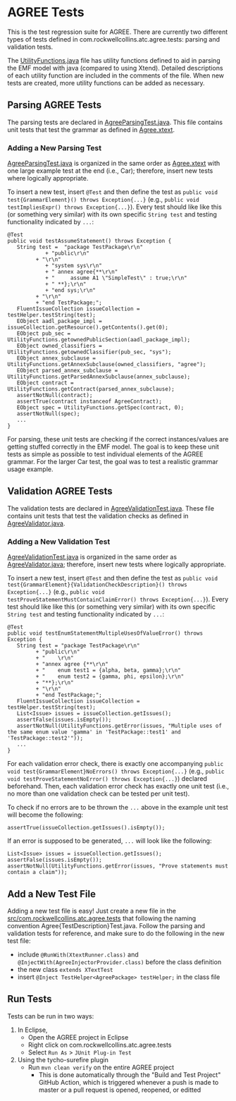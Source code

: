 # AGREE Tests
This is the test regression suite for AGREE. There are currently two different types of tests defined in com.rockwellcollins.atc.agree.tests: parsing and validation tests.

The [UtilityFunctions.java](https://github.com/loonwerks/AGREE/blob/master/com.rockwellcollins.atc.agree.tests/src/com/rockwellcollins/atc/agree/tests/UtilityFunctions.java) file has utility functions defined to aid in parsing the EMF model with java (compared to using Xtend). Detailed descriptions of each utility function are included in the comments of the file. When new tests are created, more utility functions can be added as necessary.

## Parsing AGREE Tests
The parsing tests are declared in [AgreeParsingTest.java](https://github.com/loonwerks/AGREE/blob/master/com.rockwellcollins.atc.agree.tests/src/com/rockwellcollins/atc/agree/tests/AgreeParsingTest.java). This file contains unit tests that test the grammar as defined in [Agree.xtext](https://github.com/loonwerks/AGREE/tree/intern-regression-suite/com.rockwellcollins.atc.agree/src/com/rockwellcollins/atc/agree). 

### Adding a New Parsing Test
[AgreeParsingTest.java](https://github.com/loonwerks/AGREE/blob/master/com.rockwellcollins.atc.agree.tests/src/com/rockwellcollins/atc/agree/tests/AgreeParsingTest.java) is organized in the same order as [Agree.xtext](https://github.com/loonwerks/AGREE/tree/intern-regression-suite/com.rockwellcollins.atc.agree/src/com/rockwellcollins/atc/agree) with one large example test at the end (i.e., Car); therefore, insert new tests where logically appropriate.

To insert a new test, insert `@Test` and then define the test as `public void test{GrammarElement}() throws Exception{...}` (e.g., `public void testImpliesExpr() throws Exception{...}`). Every test should like like this (or something very similar) with its own specific `String test` and testing functionality indicated by `...`:

```
@Test
public void testAssumeStatement() throws Exception {
   String test =  "package TestPackage\r\n"
            + "public\r\n"
         + "\r\n"
            + "system sys\r\n"
            + "	annex agree{**\r\n"
            + "		assume A1 \"SimpleTest\" : true;\r\n"
            + "	**};\r\n"
            + "end sys;\r\n"
         + "\r\n"
         + "end TestPackage;";
   FluentIssueCollection issueCollection = testHelper.testString(test);
   EObject aadl_package_impl = issueCollection.getResource().getContents().get(0);
   EObject pub_sec = UtilityFunctions.getownedPublicSection(aadl_package_impl);
   EObject owned_classifiers = UtilityFunctions.getownedClassifier(pub_sec, "sys");
   EObject annex_subclause = UtilityFunctions.getAnnexSubclause(owned_classifiers, "agree");
   EObject parsed_annex_subclause = UtilityFunctions.getParsedAnnexSubclause(annex_subclause);
   EObject contract = UtilityFunctions.getContract(parsed_annex_subclause);
   assertNotNull(contract);
   assertTrue(contract instanceof AgreeContract);
   EObject spec = UtilityFunctions.getSpec(contract, 0);
   assertNotNull(spec);
   ...
}
```
For parsing, these unit tests are checking if the correct instances/values are getting stuffed correctly in the EMF model. The goal is to keep these unit tests as simple as possible to test individual elements of the AGREE grammar. For the larger Car test, the goal was to test a realistic grammar usage example.

## Validation AGREE Tests
The validation tests are declared in [AgreeValidationTest.java](https://github.com/loonwerks/Agree/blob/master/com.rockwellcollins.atc.agree.tests/src/com/rockwellcollins/atc/agree/tests/AgreeValidationTest.java). These file contains unit tests that test the validation checks as defined in [AgreeValidator.java](https://github.com/loonwerks/AGREE/blob/master/com.rockwellcollins.atc.agree/src/com/rockwellcollins/atc/agree/validation/AgreeValidator.java). 

### Adding a New Validation Test
[AgreeValidationTest.java](https://github.com/loonwerks/AGREE/blob/master/com.rockwellcollins.atc.agree.tests/src/com/rockwellcollins/atc/agree/tests/AgreeValidationTest.java) is organized in the same order as [AgreeValidator.java](https://github.com/loonwerks/AGREE/blob/master/com.rockwellcollins.atc.agree/src/com/rockwellcollins/atc/agree/validation/AgreeValidator.java); therefore, insert new tests where logically appropriate.

To insert a new test, insert `@Test` and then define the test as `public void test{GrammarElement}{ValidationCheckDescription}() throws Exception{...}` (e.g., `public void testProveStatementMustContainClaimError() throws Exception{...}`). Every test should like like this (or something very similar) with its own specific `String test` and testing functionality indicated by `...`:

```
@Test
public void testEnumStatementMultipleUsesOfValueError() throws Exception {
   String test = "package TestPackage\r\n"
         + "public\r\n"
         + "	\r\n"
         + "annex agree {**\r\n"
         + "	enum test1 = {alpha, beta, gamma};\r\n"
         + "	enum test2 = {gamma, phi, epsilon};\r\n"
         + "**};\r\n"
         + "\r\n"
         + "end TestPackage;";
   FluentIssueCollection issueCollection = testHelper.testString(test);
   List<Issue> issues = issueCollection.getIssues();
   assertFalse(issues.isEmpty());
   assertNotNull(UtilityFunctions.getError(issues, "Multiple uses of the same enum value 'gamma' in 'TestPackage::test1' and 'TestPackage::test2'"));
   ...
}
```

For each validation error check, there is exactly one accompanying `public void test{GrammarElement}NoErrors() throws Exception{...}` (e.g., `public void testProveStatementNoError() throws Exception{...}`) declared beforehand. Then, each validation error check has exactly one unit test (i.e., no more than one validation check can be tested per unit test). 

To check if no errors are to be thrown the `...` above in the example unit test will become the following:
```
assertTrue(issueCollection.getIssues().isEmpty());
```
If an error is supposed to be generated, `...` will look like the following:
```
List<Issue> issues = issueCollection.getIssues();
assertFalse(issues.isEmpty());
assertNotNull(UtilityFunctions.getError(issues, "Prove statements must contain a claim"));
```

## Add a New Test File
Adding a new test file is easy! Just create a new file in the [src/com.rockwellcollins.atc.agree.tests](https://github.com/loonwerks/AGREE/tree/master/com.rockwellcollins.atc.agree.tests/src/com/rockwellcollins/atc/agree/tests) that following the naming convention Agree{TestDescription}Test.java. Follow the parsing and validation tests for reference, and make sure to do the following in the new test file:
   - include `@RunWith(XtextRunner.class)` and `@InjectWith(AgreeInjectorProvider.class)` before the class definition
   - the new class `extends XTextTest`
   - insert `@Inject TestHelper<AgreePackage> testHelper;` in the class file

## Run Tests
Tests can be run in two ways:
   1. In Eclipse,
      - Open the AGREE project in Eclipse
      - Right click on com.rockwellcollins.atc.agree.tests
      - Select `Run As` > `JUnit Plug-in Test`
   2. Using the tycho-surefire plugin
      - Run `mvn clean verify` on the entire AGREE project 
         * This is done automatically through the "Build and Test Project" GitHub Action, which is triggered whenever a push is made to master or a pull request is opened, reopened, or editted


